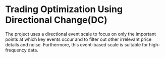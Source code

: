 # Trading Optimization Using Directional Change(DC)
The project uses a directional event scale to focus on only the important points at which key events occur and to filter out other irrelevant price details and noise. Furthermore, this event-based scale is suitable for high-frequency data.
